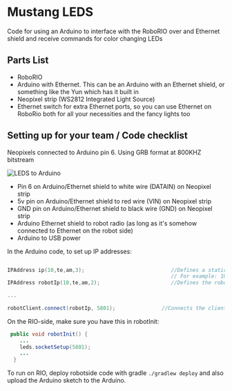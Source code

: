 # Mustang LEDS #

Code for using an Arduino to interface with the RoboRIO over and Ethernet shield and receive commands for color changing LEDs

## Parts List

* RoboRIO
* Arduino with Ethernet. This can be an Arduino with an Ethernet shield, or something like the Yun which has it built in
* Neopixel strip (WS2812 Integrated Light Source)
* Ethernet switch for extra Ethernet ports, so you can use Ethernet on RoboRio both for all your necessities and the fancy lights too

## Setting up for your team / Code checklist

Neopixels connected to Arduino pin 6. Using GRB format at 800KHZ bitstream

![LEDS to Arduino](https://lh3.googleusercontent.com/-gFxHv0gW18o/XDo4LhdlO5I/AAAAAAABkuw/7t_E-fPhBMYgM4TPLr6VMoqpOA2vIxaYQCK8BGAs/s512/8225756110042778619%253Faccount_id%253D0)

* Pin 6 on Arduino/Ethernet shield to white wire (DATAIN) on Neopixel strip 
* 5v pin on Arduino/Ethernet shield to red wire (VIN) on Neopixel strip
* GND pin on Arduino/Ethernet shield to black wire (GND) on Neopixel strip
* Arduino Ethernet shield to robot radio (as long as it's somehow connected to Ethernet on the robot side)
* Arduino to USB power 


In the Arduino code, to set up IP addresses: 

```cpp

IPAddress ip(10,te,am,3);                            //Defines a static IP for the Arduino/Ethernet Shield.
                                                     // For example: 10,6,70 for ours
IPAddress robotIp(10,te,am,2);                       //Defines the robot's IP

...
    
robotClient.connect(robotIp, 5801);               //Connects the client instance to the robot's socket at 5801;
```

On the RIO-side, make sure you have this in robotInit:

```java
 public void robotInit() {
    ...
    leds.socketSetup(5801);
    ...
  }
```

To run on RIO, deploy robotside code with gradle `./gradlew deploy` and also upload the Arduino sketch to the Arduino.
